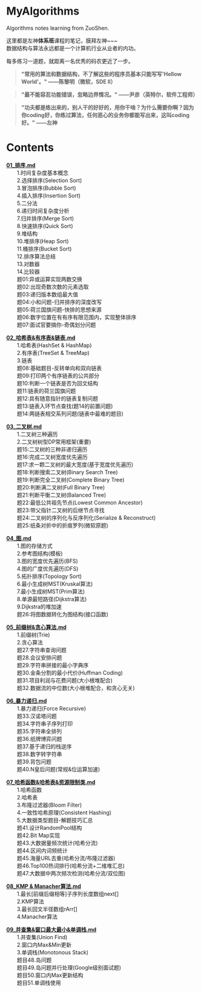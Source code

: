 # MyAlgorithms
Algorithms notes learning from ZuoShen.

这里都是左神**体系班**课程的笔记，膜拜左神~~~  
数据结构与算法永远都是一个计算机行业从业者的内功。  

每多练习一道题，就距离一名优秀的码农更近了一步。  


> **"常用的算法和数据结构，不了解这些的程序员基本只能写写'Hellow World'。"
——陈黎明（微软，SDE ll）**  

> **"最不能容忍功能错误，忽略边界情况。"
——尹彦（英特尔，软件工程师）**

> **"功夫都是练出来的，别人干的好好的，用你干啥？为什么需要你啊？因为你coding好，你练过算法，任何恶心的业务你都能写出来，这叫coding好。"
——左神**

# Contents
[**01_排序.md**](https://github.com/Shunli-Wang/MyAlgorithms/blob/main/01_%E6%8E%92%E5%BA%8F.md)  
    &emsp;&emsp;1.时间复杂度基本概念  
    &emsp;&emsp;2.选择排序(Selection Sort)  
    &emsp;&emsp;3.冒泡排序(Bubble Sort)  
    &emsp;&emsp;4.插入排序(Insertion Sort)  
    &emsp;&emsp;5.二分法  
    &emsp;&emsp;6.递归时间复杂度分析  
    &emsp;&emsp;7.归并排序(Merge Sort)  
    &emsp;&emsp;8.快速排序(Quick Sort)  
    &emsp;&emsp;9.堆结构  
    &emsp;&emsp;10.堆排序(Heap Sort)  
    &emsp;&emsp;11.桶排序(Bucket Sort)  
    &emsp;&emsp;12.排序算法总结  
    &emsp;&emsp;13.对数器  
    &emsp;&emsp;14.比较器  
    &emsp;&emsp;题01:异或运算实现两数交换  
    &emsp;&emsp;题02:出现奇数次数的元素选取  
    &emsp;&emsp;题03:递归版本数组最大值  
    &emsp;&emsp;题04:小和问题-归并排序的深度改写  
    &emsp;&emsp;题05:荷兰国旗问题-快排的思想来源  
    &emsp;&emsp;题06:数字位置在有有序有限范围内，实现整体排序  
    &emsp;&emsp;题07:面试官要搞你-奇偶划分问题  

[**02_哈希表&有序表&链表.md**](https://github.com/Shunli-Wang/MyAlgorithms/blob/main/02_%E5%93%88%E5%B8%8C%E8%A1%A8%26%E6%9C%89%E5%BA%8F%E8%A1%A8%26%E9%93%BE%E8%A1%A8.md)  
    &emsp;&emsp;1.哈希表(HashSet & HashMap)  
    &emsp;&emsp;2.有序表(TreeSet & TreeMap)  
    &emsp;&emsp;3.链表  
    &emsp;&emsp;题08:基础题目-反转单向和双向链表  
    &emsp;&emsp;题09:打印两个有序链表的公共部分  
    &emsp;&emsp;题10:判断一个链表是否为回文结构  
    &emsp;&emsp;题11:链表的荷兰国旗问题  
    &emsp;&emsp;题12:具有随意指针的链表复制问题  
    &emsp;&emsp;题13:链表入环节点查找(题14的前置问题)  
    &emsp;&emsp;题14:两链表相交系列问题(链表中最难的题目)  

[**03_二叉树.md**](https://github.com/Shunli-Wang/MyAlgorithms/blob/main/03_%E4%BA%8C%E5%8F%89%E6%A0%91.md)  
    &emsp;&emsp;1.二叉树三种遍历  
    &emsp;&emsp;2.二叉树树型DP常用框架(重要)  
    &emsp;&emsp;题15:二叉树的三种非递归遍历  
    &emsp;&emsp;题16:完成二叉树宽度优先遍历  
    &emsp;&emsp;题17:求一颗二叉树的最大宽度(基于宽度优先遍历)  
    &emsp;&emsp;题18:判断搜索二叉树(Binary Search Tree)  
    &emsp;&emsp;题19:判断完全二叉树(Complete Binary Tree)  
    &emsp;&emsp;题20:判断满二叉树(Full Binary Tree)  
    &emsp;&emsp;题21:判断平衡二叉树(Balanced Tree)  
    &emsp;&emsp;题22:最低公共祖先节点(Lowest Common Ancestor)  
    &emsp;&emsp;题23:带父指针二叉树的后继节点寻找  
    &emsp;&emsp;题24:二叉树的序列化与反序列化(Serialize & Reconstruct)  
    &emsp;&emsp;题25:纸条对折中的折痕罗列(微软原题)  

[**04_图.md**](https://github.com/Shunli-Wang/MyAlgorithms/blob/main/04_%E5%9B%BE.md)  
    &emsp;&emsp;1.图的存储方式  
    &emsp;&emsp;2.参考图结构(模板)  
    &emsp;&emsp;3.图的宽度优先遍历(BFS)  
    &emsp;&emsp;4.图的广度优先遍历(DFS)  
    &emsp;&emsp;5.拓扑排序(Topology Sort)  
    &emsp;&emsp;6.最小生成树MST(Kruskal算法)  
    &emsp;&emsp;7.最小生成树MST(Prim算法)  
    &emsp;&emsp;8.单源最短路径(Dijkstra算法)  
    &emsp;&emsp;9.Dijkstra的堆加速  
    &emsp;&emsp;题26:将图数据转化为图结构(接口函数)  

[**05_前缀树&贪心算法.md**](https://github.com/Shunli-Wang/MyAlgorithms/blob/main/05_%E5%89%8D%E7%BC%80%E6%A0%91%26%E8%B4%AA%E5%BF%83%E7%AE%97%E6%B3%95.md)  
    &emsp;&emsp;1.前缀树(Trie)  
    &emsp;&emsp;2.贪心算法  
    &emsp;&emsp;题27.字符串查询问题  
    &emsp;&emsp;题28.会议安排问题  
    &emsp;&emsp;题29.字符串拼接的最小字典序  
    &emsp;&emsp;题30.金条分割的最小代价(Huffman Coding)  
    &emsp;&emsp;题31.项目利润与花费问题(大小根堆配合)  
    &emsp;&emsp;题32.数据流的中位数(大小根堆配合，和贪心无关)  

[**06_暴力递归.md**](https://github.com/Shunli-Wang/MyAlgorithms/blob/main/06_%E6%9A%B4%E5%8A%9B%E9%80%92%E5%BD%92.md)  
    &emsp;&emsp;1.暴力递归(Force Recursive)  
    &emsp;&emsp;题33.汉诺塔问题  
    &emsp;&emsp;题34.字符串子序列打印  
    &emsp;&emsp;题35.字符串全排列  
    &emsp;&emsp;题36.纸牌博弈问题  
    &emsp;&emsp;题37.基于递归的栈逆序  
    &emsp;&emsp;题38.数字转字符串  
    &emsp;&emsp;题39.背包问题  
    &emsp;&emsp;题40.N皇后问题(常规&位运算加速)  

[**07_哈希函数&哈希表&资源限制类.md**](https://github.com/Shunli-Wang/MyAlgorithms/blob/main/07_%E5%93%88%E5%B8%8C%E5%87%BD%E6%95%B0%26%E5%93%88%E5%B8%8C%E8%A1%A8%26%E8%B5%84%E6%BA%90%E9%99%90%E5%88%B6%E7%B1%BB.md)  
    &emsp;&emsp;1.哈希函数  
    &emsp;&emsp;2.哈希表  
    &emsp;&emsp;3.布隆过滤器(Bloom Filter)  
    &emsp;&emsp;4.一致性哈希原理(Consistent Hashing)  
    &emsp;&emsp;5.大数据类型题目-解题技巧汇总  
    &emsp;&emsp;题41.设计RandomPool结构  
    &emsp;&emsp;题42.Bit Map实现  
    &emsp;&emsp;题43.大数据量频次统计(哈希分流)  
    &emsp;&emsp;题44.区间内词频统计  
    &emsp;&emsp;题45.海量URL去重(哈希分流/布隆过滤器)  
    &emsp;&emsp;题46.Top100热词排行(哈希分流+二维堆汇总)  
    &emsp;&emsp;题47.大数据中两次频次检测(哈希分流/双位图)  

[**08_KMP & Manacher算法.md**](https://github.com/Shunli-Wang/MyAlgorithms/blob/main/08_KMP%20%26%20Manacher%E7%AE%97%E6%B3%95.md)  
    &emsp;&emsp;1.最长[前缀后缀相等]子序列长度数组next[]  
    &emsp;&emsp;2.KMP算法  
    &emsp;&emsp;3.最长回文半径数组rArr[]  
    &emsp;&emsp;4.Manacher算法  

[**09_并查集&窗口最大最小&单调栈.md**](https://github.com/Shunli-Wang/MyAlgorithms/blob/main/09_%E5%B9%B6%E6%9F%A5%E9%9B%86%26%E7%AA%97%E5%8F%A3%E6%9C%80%E5%A4%A7%E6%9C%80%E5%B0%8F%26%E5%8D%95%E8%B0%83%E6%A0%88.md)  
    &emsp;&emsp;1.并查集(Union Find)  
    &emsp;&emsp;2.窗口内Max&Min更新  
    &emsp;&emsp;3.单调栈(Monotonous Stack)  
    &emsp;&emsp;题目48.岛问题  
    &emsp;&emsp;题目49.岛问题并行处理(Google级别面试题)  
    &emsp;&emsp;题目50.窗口内Max更新结构  
    &emsp;&emsp;题目51.单调栈使用  